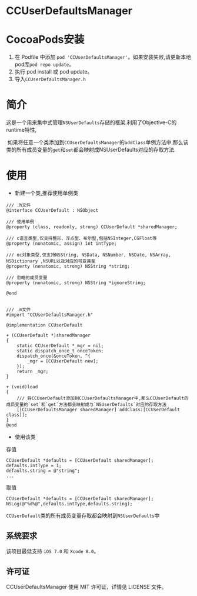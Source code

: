 # CCUserDefaultsManager

# CocoaPods安装

1. 在 Podfile 中添加 `pod 'CCUserDefaultsManager'`。如果安装失败,请更新本地pod库`pod repo update`。
2. 执行 pod install 或 pod update。
3. 导入`CCUserDefaultsManager.h`

# 简介

这是一个用来集中式管理`NSUserDefaults`存储的框架.利用了Objective-C的runtime特性,

 如果将任意一个类添加到`CCUserDefaultsManager`的`addClass`单例方法中,那么该类的所有成员变量的`get`和`set`都会映射成NSUserDefaults对应的存取方法.



# 使用

- 新建一个类,推荐使用单例类

```
/// .h文件
@interface CCUserDefault : NSObject

/// 使用单例
@property (class, readonly, strong) CCUserDefault *sharedManager;

/// c语言类型,仅支持整形、浮点型、布尔型,包括NSInteger,CGFloat等
@property (nonatomic, assign) int intType;

/// oc对象类型,仅支持NSString, NSData, NSNumber, NSDate, NSArray, NSDictionary ,NSURL以及对应的可变类型
@property (nonatomic, strong) NSString *string;

/// 忽略的成员变量
@property (nonatomic, strong) NSString *ignoreString;

@end


/// .m文件
#import "CCUserDefaultsManager.h"

@implementation CCUserDefault

+ (CCUserDefault *)sharedManager
{
    static CCUserDefault *_mgr = nil;
    static dispatch_once_t onceToken;
    dispatch_once(&onceToken, ^{
        _mgr = [CCUserDefault new];
    });
    return _mgr;
}

+ (void)load
{
    /// 将CCUserDefault添加到CCUserDefaultsManager中,那么CCUserDefault的成员变量的`set`和`get`方法都会映射成与`NSUserDefaults`对应的存取方法
    [[CCUserDefaultsManager sharedManager] addClass:[CCUserDefault class]];
}
@end
```

- 使用该类

存值

```
CCUserDefault *defaults = [CCUserDefault sharedManager];
defaults.intType = 1;
defaults.string = @"string";
...
```

取值

```
CCUserDefault *defaults = [CCUserDefault sharedManager];
NSLog(@"%d%@",defaults.intType,defaults.string);
```

`CCUserDefault`类的所有成员变量存取都会映射到`NSUserDefaults`中

## 系统要求

该项目最低支持 `iOS 7.0` 和 `Xcode 8.0`。



## 许可证

CCUserDefaultsManager 使用 MIT 许可证，详情见 LICENSE 文件。

